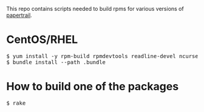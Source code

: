 This repo contains scripts needed to build rpms for various versions of [papertrail](https://github.com/papertrail/remote_syslog).

# CentOS/RHEL

<pre>
$ yum install -y rpm-build rpmdevtools readline-devel ncurses-devel gdbm-devel tcl-devel openssl-devel db4-devel byacc
$ bundle install --path .bundle
</pre>

# How to build one of the packages

<pre>
$ rake
</pre>
